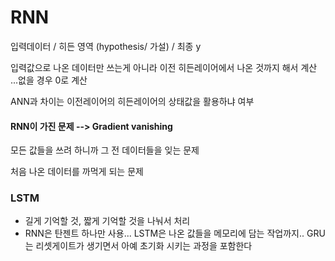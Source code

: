 # RNN

입력데이터 / 히든 영역 (hypothesis/ 가설) / 최종 y

입력값으로 나온 데이터만 쓰는게 아니라 이전 히든레이어에서 나온 것까지 해서 계산 ...없을 경우 0로 계산

ANN과 차이는 이전레이어의 히든레이어의 상태값을 활용하냐 여부 



#### RNN이 가진 문제 --> Gradient vanishing

모든 값들을 쓰려 하니까 그 전 데이터들을 잊는 문제

처음 나온 데이터를 까먹게 되는 문제



### LSTM

- 길게 기억할 것, 짧게 기억할 것을 나눠서 처리
- RNN은 탄젠트 하나만 사용... LSTM은 나온 값들을 메모리에 담는 작업까지.. GRU는 리셋게이트가 생기면서 아예 초기화 시키는 과정을 포함한다



